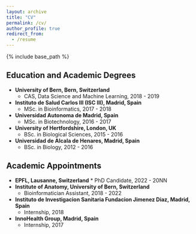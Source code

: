 ```yaml
---
layout: archive
title: "CV"
permalink: /cv/
author_profile: true
redirect_from:
  - /resume
---
```


{% include base_path %}

## Education and Academic Degrees
* **University of Bern, Bern, Switzerland**
	* CAS, Data Science and Machine Learning, 2018 - 2019
* **Instituto de Salud Carlos III (ISC III), Madrid, Spain**
	* MSc. in Bioinformatics, 2017 - 2018
* **Universidad Autonoma de Madrid, Spain**
	* MSc. in Biotechnology, 2016 - 2017
* **University of Hertfordshire, London, UK**
	* BSc. in Biological Sciences, 2015 - 2016
* **Universidad de Alcala de Henares, Madrid, Spain**
	* BSc. in Biology, 2012 - 2016

## Academic Appointments
* **EPFL, Lausanne, Switzerland**
        * PhD Candidate, 2022 - 20NN
* **Institute of Anatomy, University of Bern, Switzerland**
	* Bioinformatician Assistant, 2018 - 2022
* **Instituto de Investigacion Sanitaria Fundacion Jimenez Diaz, Madrid, Spain**
	* Internship, 2018
* **InnoHealth Group, Madrid, Spain**
	* Internship, 2017

